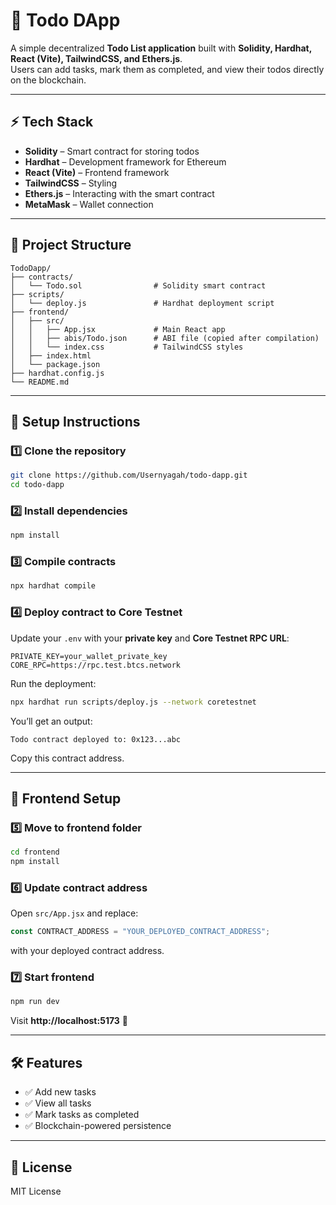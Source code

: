 # 📝 Todo DApp

A simple decentralized **Todo List application** built with **Solidity, Hardhat, React (Vite), TailwindCSS, and Ethers.js**.  
Users can add tasks, mark them as completed, and view their todos directly on the blockchain.

---

## ⚡ Tech Stack
- **Solidity** – Smart contract for storing todos  
- **Hardhat** – Development framework for Ethereum  
- **React (Vite)** – Frontend framework  
- **TailwindCSS** – Styling  
- **Ethers.js** – Interacting with the smart contract  
- **MetaMask** – Wallet connection  

---

## 📂 Project Structure
```
TodoDapp/
├── contracts/
│   └── Todo.sol                # Solidity smart contract
├── scripts/
│   └── deploy.js               # Hardhat deployment script
├── frontend/
│   ├── src/
│   │   ├── App.jsx             # Main React app
│   │   ├── abis/Todo.json      # ABI file (copied after compilation)
│   │   └── index.css           # TailwindCSS styles
│   ├── index.html
│   └── package.json
├── hardhat.config.js
└── README.md
```

---

## 🚀 Setup Instructions

### 1️⃣ Clone the repository
```bash
git clone https://github.com/Usernyagah/todo-dapp.git
cd todo-dapp
```

### 2️⃣ Install dependencies
```bash
npm install
```

### 3️⃣ Compile contracts
```bash
npx hardhat compile
```

### 4️⃣ Deploy contract to Core Testnet
Update your `.env` with your **private key** and **Core Testnet RPC URL**:

```env
PRIVATE_KEY=your_wallet_private_key
CORE_RPC=https://rpc.test.btcs.network
```

Run the deployment:
```bash
npx hardhat run scripts/deploy.js --network coretestnet
```

You’ll get an output:
```
Todo contract deployed to: 0x123...abc
```

Copy this contract address.

---

## 🎨 Frontend Setup

### 5️⃣ Move to frontend folder
```bash
cd frontend
npm install
```

### 6️⃣ Update contract address
Open `src/App.jsx` and replace:
```javascript
const CONTRACT_ADDRESS = "YOUR_DEPLOYED_CONTRACT_ADDRESS";
```

with your deployed contract address.

### 7️⃣ Start frontend
```bash
npm run dev
```

Visit **http://localhost:5173** 🎉

---

## 🛠️ Features
- ✅ Add new tasks  
- ✅ View all tasks  
- ✅ Mark tasks as completed  
- ✅ Blockchain-powered persistence  

---

## 📜 License
MIT License  

